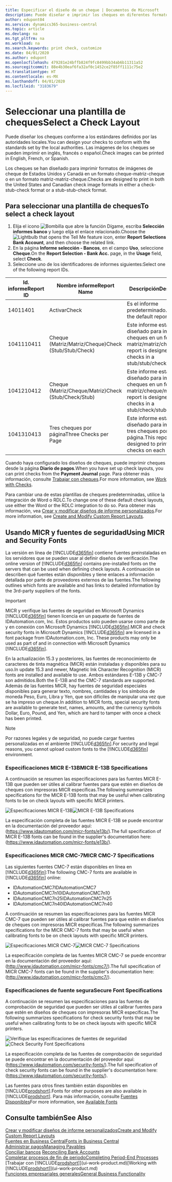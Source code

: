 ```yaml
---
title: Especificar el diseño de un cheque | Documentos de Microsoft
description: Puede diseñar e imprimir los cheques en diferentes formatos para cumplir los estándares.
author: edupont04
ms.service: dynamics365-business-central
ms.topic: article
ms.devlang: na
ms.tgt_pltfrm: na
ms.workload: na
ms.search.keywords: print check, customize
ms.date: 04/01/2020
ms.author: edupont
ms.openlocfilehash: 479281e24bffb824f9fc8499bb34ab6b11311a52
ms.sourcegitcommit: 88e4b30eaf6fa32af0c1452ce2f85ff1111c75e2
ms.translationtype: HT
ms.contentlocale: es-MX
ms.lasthandoff: 04/01/2020
ms.locfileid: "3183679"
---
```

# <a name="select-a-check-layout"></a><span data-ttu-id="ddfbc-103">Seleccionar una plantilla de cheques</span><span class="sxs-lookup"><span data-stu-id="ddfbc-103">Select a Check Layout</span></span>
<span data-ttu-id="ddfbc-104">Puede diseñar los cheques conforme a los estándares definidos por las autoridades locales.</span><span class="sxs-lookup"><span data-stu-id="ddfbc-104">You can design your checks to conform with the standards set by the local authorities.</span></span> <span data-ttu-id="ddfbc-105">Las imágenes de los cheques se pueden imprimir en inglés, francés o español.</span><span class="sxs-lookup"><span data-stu-id="ddfbc-105">Check images can be printed in English, French, or Spanish.</span></span>

<span data-ttu-id="ddfbc-106">Los cheques se han diseñado para imprimir formatos de imágenes de cheque de Estados Unidos y Canadá en un formato cheque-matriz-cheque o en un formato matriz-matriz-cheque.</span><span class="sxs-lookup"><span data-stu-id="ddfbc-106">Checks are designed to print in both the United States and Canadian check image formats in either a check-stub-check format or a stub-stub-check format.</span></span>

## <a name="to-select-a-check-layout"></a><span data-ttu-id="ddfbc-107">Para seleccionar una plantilla de cheques</span><span class="sxs-lookup"><span data-stu-id="ddfbc-107">To select a check layout</span></span>
1. <span data-ttu-id="ddfbc-108">Elija el icono ![Bombilla que abre la función Dígame](media/ui-search/search_small.png "Dígame qué desea hacer"), escriba **Selección informes banco** y luego elija el enlace relacionado.</span><span class="sxs-lookup"><span data-stu-id="ddfbc-108">Choose the ![Lightbulb that opens the Tell Me feature](media/ui-search/search_small.png "Tell me what you want to do") icon, enter **Report Selections Bank Account**, and then choose the related link.</span></span>
2. <span data-ttu-id="ddfbc-109">En la página **Informe selección - Bancos**, en el campo **Uso**, seleccione **Cheque**.</span><span class="sxs-lookup"><span data-stu-id="ddfbc-109">On the **Report Selection - Bank Acc.** page, in the **Usage** field, select **Check**.</span></span>
3. <span data-ttu-id="ddfbc-110">Seleccione uno de los identificadores de informes siguientes:</span><span class="sxs-lookup"><span data-stu-id="ddfbc-110">Select one of the following report IDs.</span></span>

| <span data-ttu-id="ddfbc-111">Id. informe</span><span class="sxs-lookup"><span data-stu-id="ddfbc-111">Report ID</span></span> | <span data-ttu-id="ddfbc-112">Nombre informe</span><span class="sxs-lookup"><span data-stu-id="ddfbc-112">Report Name</span></span> | <span data-ttu-id="ddfbc-113">Descripción</span><span class="sxs-lookup"><span data-stu-id="ddfbc-113">Description</span></span> |
| --- | --- | --- |
| <span data-ttu-id="ddfbc-114">1401</span><span class="sxs-lookup"><span data-stu-id="ddfbc-114">1401</span></span> |<span data-ttu-id="ddfbc-115">Activar</span><span class="sxs-lookup"><span data-stu-id="ddfbc-115">Check</span></span> |<span data-ttu-id="ddfbc-116">Es el informe predeterminado.</span><span class="sxs-lookup"><span data-stu-id="ddfbc-116">This is the default report.</span></span> |
| <span data-ttu-id="ddfbc-117">10411</span><span class="sxs-lookup"><span data-stu-id="ddfbc-117">10411</span></span> |<span data-ttu-id="ddfbc-118">Cheque (Matriz/Matriz/Cheque)</span><span class="sxs-lookup"><span data-stu-id="ddfbc-118">Check (Stub/Stub/Check)</span></span> |<span data-ttu-id="ddfbc-119">Este informe está diseñado para imprimir cheques en un formato matriz/matriz/cheque.</span><span class="sxs-lookup"><span data-stu-id="ddfbc-119">This report is designed to print checks in a stub/stub/check format.</span></span> |
| <span data-ttu-id="ddfbc-120">10412</span><span class="sxs-lookup"><span data-stu-id="ddfbc-120">10412</span></span> |<span data-ttu-id="ddfbc-121">Cheque (Matriz/Cheque/Matriz)</span><span class="sxs-lookup"><span data-stu-id="ddfbc-121">Check (Stub/Check/Stub)</span></span> |<span data-ttu-id="ddfbc-122">Este informe está diseñado para imprimir cheques en un formato matriz/cheque/matriz.</span><span class="sxs-lookup"><span data-stu-id="ddfbc-122">This report is designed to print checks in a stub/check/stub format.</span></span> |
| <span data-ttu-id="ddfbc-123">10413</span><span class="sxs-lookup"><span data-stu-id="ddfbc-123">10413</span></span> |<span data-ttu-id="ddfbc-124">Tres cheques por página</span><span class="sxs-lookup"><span data-stu-id="ddfbc-124">Three Checks per Page</span></span> |<span data-ttu-id="ddfbc-125">Este informe está diseñado para imprimir tres cheques por página.</span><span class="sxs-lookup"><span data-stu-id="ddfbc-125">This report is designed to print three checks on each page.</span></span> |

<span data-ttu-id="ddfbc-126">Cuando haya configurado los diseños de cheques, puede imprimir cheques desde la página **Diario de pagos**.</span><span class="sxs-lookup"><span data-stu-id="ddfbc-126">When you have set up check layouts, you can print checks from the **Payment Journal** page.</span></span> <span data-ttu-id="ddfbc-127">Para obtener más información, consulte [Trabajar con cheques](payables-how-work-checks.md).</span><span class="sxs-lookup"><span data-stu-id="ddfbc-127">For more information, see [Work with Checks](payables-how-work-checks.md).</span></span>

<span data-ttu-id="ddfbc-128">Para cambiar una de estas plantillas de cheques predeterminadas, utilice la integración de Word o RDLC.</span><span class="sxs-lookup"><span data-stu-id="ddfbc-128">To change one of these default check layouts, use either the Word or the RDLC integration to do so.</span></span> <span data-ttu-id="ddfbc-129">Para obtener más información, vea [Crear y modificar diseños de informe personalizados](ui-how-create-custom-report-layout.md).</span><span class="sxs-lookup"><span data-stu-id="ddfbc-129">For more information, see [Create and Modify Custom Report Layouts](ui-how-create-custom-report-layout.md).</span></span>

## <a name="using-micr-and-security-fonts"></a><span data-ttu-id="ddfbc-130">Usando MICR y fuentes de seguridad</span><span class="sxs-lookup"><span data-stu-id="ddfbc-130">Using MICR and Security Fonts</span></span>
<span data-ttu-id="ddfbc-131">La versión en línea de [!INCLUDE[d365fin](includes/d365fin_md.md)] contiene fuentes preinstaladas en los servidores que se pueden usar al definir diseños de verificación.</span><span class="sxs-lookup"><span data-stu-id="ddfbc-131">The online version of [!INCLUDE[d365fin](includes/d365fin_md.md)] contains pre-installed fonts on the servers that can be used when defining check layouts.</span></span> <span data-ttu-id="ddfbc-132">A continuación se describen qué fuentes están disponibles y tiene enlaces a información detallada por parte de proveedores externos de las fuentes.</span><span class="sxs-lookup"><span data-stu-id="ddfbc-132">The following outlines which fonts are available and has links to detailed information by the 3rd-party suppliers of the fonts.</span></span>

> [!Important]
> <span data-ttu-id="ddfbc-133">MICR y verifique las fuentes de seguridad en Microsoft Dynamics [!INCLUDE[d365fin](includes/d365fin_md.md)] tienen licencia en un paquete de fuentes de IDAutomation.com, Inc. Estos productos solo pueden usarse como parte de y en conexión con Microsoft Dynamics [!INCLUDE[d365fin](includes/d365fin_md.md)].</span><span class="sxs-lookup"><span data-stu-id="ddfbc-133">MICR and check security fonts in Microsoft Dynamics [!INCLUDE[d365fin](includes/d365fin_md.md)] are licensed in a font package from IDAutomation.com, Inc. These products may only be used as part of and in connection with Microsoft Dynamics [!INCLUDE[d365fin](includes/d365fin_md.md)].</span></span>

<span data-ttu-id="ddfbc-134">En la actualización 15.3 y posteriores, las fuentes de reconocimiento de caracteres de tinta magnética (MICR) están instaladas y disponibles para su uso.</span><span class="sxs-lookup"><span data-stu-id="ddfbc-134">In update 15.3 and newer, Magnetic Ink Character Recognition (MICR) fonts are installed and available to use.</span></span> <span data-ttu-id="ddfbc-135">Ambos estándares E-13B y CMC-7 son admitidos.</span><span class="sxs-lookup"><span data-stu-id="ddfbc-135">Both the E-13B and the CMC-7 standards are supported.</span></span> <span data-ttu-id="ddfbc-136">Además de las fuentes MICR, hay fuentes de seguridad especiales disponibles para generar texto, nombres, cantidades y los símbolos de moneda Peso, Euro, Libra y Yen, que son difíciles de manipular una vez que se ha impreso un cheque.</span><span class="sxs-lookup"><span data-stu-id="ddfbc-136">In addition to MICR fonts, special security fonts are available to generate text, names, amounts, and the currency symbols Dollar, Euro, Pound, and Yen, which are hard to tamper with once a check has been printed.</span></span>

> [!NOTE]
> <span data-ttu-id="ddfbc-137">Por razones legales y de seguridad, no puede cargar fuentes personalizadas en el ambiente [!INCLUDE[d365fin](includes/d365fin_md.md)].</span><span class="sxs-lookup"><span data-stu-id="ddfbc-137">For security and legal reasons, you cannot upload custom fonts to the [!INCLUDE[d365fin](includes/d365fin_md.md)] environment.</span></span>

### <a name="micr-e-13b-specifications"></a><span data-ttu-id="ddfbc-138">Especificaciones MICR E-13B</span><span class="sxs-lookup"><span data-stu-id="ddfbc-138">MICR E-13B Specifications</span></span>
<span data-ttu-id="ddfbc-139">A continuación se resumen las especificaciones para las fuentes MICR E-13B que pueden ser útiles al calibrar fuentes para que estén en diseños de cheques con impresoras MICR específicas.</span><span class="sxs-lookup"><span data-stu-id="ddfbc-139">The following summarizes specifications for the MICR E-13B fonts that may be useful when calibrating fonts to be on check layouts with specific MICR printers.</span></span>

<span data-ttu-id="ddfbc-140">![Especificaciones MICR E-13B](media/font_MICR_E-13B_Specifications.png "Especificaciones MICR E-13B")</span><span class="sxs-lookup"><span data-stu-id="ddfbc-140">![MICR E-13B Specifications](media/font_MICR_E-13B_Specifications.png "MICR E-13B Specifications")</span></span>

<span data-ttu-id="ddfbc-141">La especificación completa de las fuentes MICR E-13B se puede encontrar en la documentación del proveedor aquí: (https://www.idautomation.com/micr-fonts/e13b/).</span><span class="sxs-lookup"><span data-stu-id="ddfbc-141">The full specification of MICR E-13B fonts can be found in the supplier's documentation here: (https://www.idautomation.com/micr-fonts/e13b/).</span></span>

### <a name="micr-cmc-7-specifications"></a><span data-ttu-id="ddfbc-142">Especificaciones MICR CMC-7</span><span class="sxs-lookup"><span data-stu-id="ddfbc-142">MICR CMC-7 Specifications</span></span>
<span data-ttu-id="ddfbc-143">Las siguientes fuentes CMC-7 están disponibles en línea en [!INCLUDE[d365fin](includes/d365fin_md.md)]:</span><span class="sxs-lookup"><span data-stu-id="ddfbc-143">The following CMC-7 fonts are available in [!INCLUDE[d365fin](includes/d365fin_md.md)] online:</span></span>

- <span data-ttu-id="ddfbc-144">IDAutomationCMC7</span><span class="sxs-lookup"><span data-stu-id="ddfbc-144">IDAutomationCMC7</span></span>
- <span data-ttu-id="ddfbc-145">IDAutomationCMC7n10</span><span class="sxs-lookup"><span data-stu-id="ddfbc-145">IDAutomationCMC7n10</span></span>
- <span data-ttu-id="ddfbc-146">IDAutomationCMC7n25</span><span class="sxs-lookup"><span data-stu-id="ddfbc-146">IDAutomationCMC7n25</span></span>
-   <span data-ttu-id="ddfbc-147">IDAutomationCMC7n40</span><span class="sxs-lookup"><span data-stu-id="ddfbc-147">IDAutomationCMC7n40</span></span>

<span data-ttu-id="ddfbc-148">A continuación se resumen las especificaciones para las fuentes MICR CMC-7 que pueden ser útiles al calibrar fuentes para que estén en diseños de cheques con impresoras MICR específicas.</span><span class="sxs-lookup"><span data-stu-id="ddfbc-148">The following summarizes specifications for the MICR CMC-7 fonts that may be useful when calibrating fonts to be on check layouts with specific MICR printers.</span></span>

<span data-ttu-id="ddfbc-149">![Especificaciones MICR CMC-7](media/font_MICR_CMC-7_Specifications.png "Especificaciones MICR CMC-7")</span><span class="sxs-lookup"><span data-stu-id="ddfbc-149">![MICR CMC-7 Specifications](media/font_MICR_CMC-7_Specifications.png "MICR CMC-7 Specifications")</span></span>

<span data-ttu-id="ddfbc-150">La especificación completa de las fuentes MICR CMC-7 se puede encontrar en la documentación del proveedor aquí: (http://www.idautomation.com/micr-fonts/cmc7/).</span><span class="sxs-lookup"><span data-stu-id="ddfbc-150">The full specification of MICR CMC-7 fonts can be found in the supplier's documentation here: (http://www.idautomation.com/micr-fonts/cmc7/).</span></span>

### <a name="secure-font-specifications"></a><span data-ttu-id="ddfbc-151">Especificaciones de fuente segura</span><span class="sxs-lookup"><span data-stu-id="ddfbc-151">Secure Font Specifications</span></span>
<span data-ttu-id="ddfbc-152">A continuación se resumen las especificaciones para las fuentes de comprobación de seguridad que pueden ser útiles al calibrar fuentes para que estén en diseños de cheques con impresoras MICR específicas.</span><span class="sxs-lookup"><span data-stu-id="ddfbc-152">The following summarizes specifications for check security fonts that may be useful when calibrating fonts to be on check layouts with specific MICR printers.</span></span>

<span data-ttu-id="ddfbc-153">![Verifique las especificaciones de fuentes de seguridad](media/font_check-security-font_Specifications.png "Verifique las especificaciones de fuentes de seguridad")</span><span class="sxs-lookup"><span data-stu-id="ddfbc-153">![Check Security Font Specifications](media/font_check-security-font_Specifications.png "Check Security Font Specifications")</span></span>

<span data-ttu-id="ddfbc-154">La especificación completa de las fuentes de comprobación de seguridad se puede encontrar en la documentación del proveedor aquí: (https://www.idautomation.com/security-fonts/).</span><span class="sxs-lookup"><span data-stu-id="ddfbc-154">The full specification of check security fonts can be found in the supplier's documentation here: (https://www.idautomation.com/security-fonts/).</span></span>

<span data-ttu-id="ddfbc-155">Las fuentes para otros fines también están disponibles en [!INCLUDE[prodshort](includes/prodshort.md)].</span><span class="sxs-lookup"><span data-stu-id="ddfbc-155">Fonts for other purposes are also available in [!INCLUDE[prodshort](includes/prodshort.md)].</span></span> <span data-ttu-id="ddfbc-156">Para más información, consulte [Fuentes Disponibles](ui-fonts.md)</span><span class="sxs-lookup"><span data-stu-id="ddfbc-156">For more information, see [Available Fonts](ui-fonts.md)</span></span>

## <a name="see-also"></a><span data-ttu-id="ddfbc-157">Consulte también</span><span class="sxs-lookup"><span data-stu-id="ddfbc-157">See Also</span></span>
[<span data-ttu-id="ddfbc-158">Crear y modificar diseños de informe personalizados</span><span class="sxs-lookup"><span data-stu-id="ddfbc-158">Create and Modify Custom Report Layouts</span></span>](ui-how-create-custom-report-layout.md)  
[<span data-ttu-id="ddfbc-159">Fuentes en Business Central</span><span class="sxs-lookup"><span data-stu-id="ddfbc-159">Fonts in Business Central</span></span>](ui-fonts.md)  
[<span data-ttu-id="ddfbc-160">Administrar pagos</span><span class="sxs-lookup"><span data-stu-id="ddfbc-160">Managing Payables</span></span>](payables-manage-payables.md)  
<span data-ttu-id="ddfbc-161">[Conciliar bancos](bank-manage-bank-accounts.md) </span><span class="sxs-lookup"><span data-stu-id="ddfbc-161">[Reconciling Bank Accounts](bank-manage-bank-accounts.md) </span></span>  
[<span data-ttu-id="ddfbc-162">Completar procesos de fin de periodo</span><span class="sxs-lookup"><span data-stu-id="ddfbc-162">Completing Period-End Processes</span></span>](year-how-complete-period-end-processes.md)  
<span data-ttu-id="ddfbc-163">[Trabajar con [!INCLUDE[prodshort](includes/prodshort.md)]](ui-work-product.md)</span><span class="sxs-lookup"><span data-stu-id="ddfbc-163">[Working with [!INCLUDE[prodshort](includes/prodshort.md)]](ui-work-product.md)</span></span>  
[<span data-ttu-id="ddfbc-164">Funciones empresariales generales</span><span class="sxs-lookup"><span data-stu-id="ddfbc-164">General Business Functionality</span></span>](ui-across-business-areas.md)
